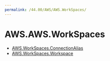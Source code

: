 ```yaml
---
permalink: /44.00/AWS/AWS.WorkSpaces/
---
```


# AWS.AWS.WorkSpaces



* [AWS.WorkSpaces.ConnectionAlias](AWS.WorkSpaces.ConnectionAlias.md)
* [AWS.WorkSpaces.Workspace](AWS.WorkSpaces.Workspace.md)